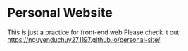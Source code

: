 # Personal Website

This is just a practice for front-end web
Please check it out: https://nguyenduchuy271197.github.io/personal-site/
